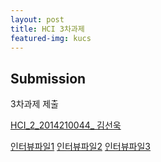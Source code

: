```yaml
---
layout: post
title: HCI 3차과제 
featured-img: kucs
---
```


## Submission


3차과제 제출 

[HCI_2_2014210044_ 김선욱](/assets/files/데표세3차과제_2014210044_컴퓨터학과_김선욱.pdf)

[인터뷰파일1](/assets/files/interview1.m4a)
[인터뷰파일2](/assets/files/interview2.m4a)
[인터뷰파일3](/assets/files/interview3.m4a)